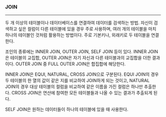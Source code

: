 ### JOIN
---------
두 개 이상의 테이블이나 데이터베이스를 연결하여 데이터를 검색하는 방법. 자신이 검색하고 싶은 컬럼이 다른 테이블에 있을 경우 주로 사용하며, 여러 개의 테이블을 마치 하나의 테이블인 것처럼 활용하는 방법이다.
주로 기본키나, 외래키로 두 테이블을 연결한다.

조인의 종류에는 INNER JOIN, OUTER JOIN, SELF JOIN 등이 있다.
INNER JOIN은 테이블의 교집합, OUTER JOIN은 자기 자신과 다른 테이블과의 교집합을 더한 결과이다. OUTER JOIN 중 FULL OUTER JOIN은 합집합에 해당한다.

INNER JOIN은 EQUI, NATURAL, CROSS JOIN으로 구분된다.
EQUI JOIN의 경우 두 테이블의 한 열의 값이 같은 지를 비교하여 JOIN하게 되는 것이고, NATURAL JOIN의 경우 대상 테이블의 컬럼을 비교하여 같은 이름을 가진 컬럼은 하나만 추출한다. CROSS JOIN은 연산에 참여한 모든 테이블들과 나올 수 있는 결과가 추출되게 된다.

SELF JOIN은 원하는 데이터들이 하나의 테이블에 있을 때 사용한다.
